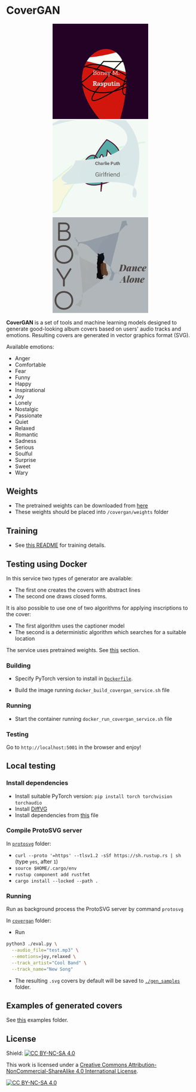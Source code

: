 # CoverGAN

<div align="center">
  <img src="/covergan/examples/gen1_capt1/Boney%20M.%20-%20Rasputin.PNG" alt="img1" width="256"/>
  <img src="/covergan/examples/gen1_capt1/Charlie%20Puth%20-%20Girlfriend.PNG" alt="img2" width="256"/>
  <img src="/covergan/examples/gen2_capt2/BOYO%20-%20Dance%20Alone.png" alt="img3" width="256"/>
</div>

**CoverGAN** is a set of tools and machine learning models designed to generate good-looking album covers based on users'
audio tracks and emotions. Resulting covers are generated in vector graphics format (SVG).

Available emotions:

* Anger
* Comfortable
* Fear
* Funny
* Happy
* Inspirational
* Joy
* Lonely
* Nostalgic
* Passionate
* Quiet
* Relaxed
* Romantic
* Sadness
* Serious
* Soulful
* Surprise
* Sweet
* Wary


## Weights

* The pretrained weights can be downloaded
  from [here](https://drive.google.com/file/d/1ArU0TziLBOxhphG4KBshUxPBBECErxu1/view?usp=sharing)
* These weights should be placed into `/covergan/weights` folder

## Training

* See [this README](./covergan/README.md) for training details.

## Testing using Docker

In this service two types of generator are available:

* The first one creates the covers with abstract lines
* The second one draws closed forms.

It is also possible to use one of two algorithms for applying inscriptions to the cover:

* The first algorithm uses the captioner model
* The second is a deterministic algorithm which searches for a suitable location

The service uses pretrained weights. See [this](README.md#Weights) section.

### Building

* Specify PyTorch version to install in [`Dockerfile`](./Dockerfile).

* Build the image running `docker_build_covergan_service.sh` file

### Running

* Start the container running `docker_run_covergan_service.sh` file

### Testing

Go to `http://localhost:5001` in the browser and enjoy!

## Local testing

### Install dependencies

* Install suitable PyTorch version: `pip install torch torchvision torchaudio`
* Install [DiffVG](https://github.com/BachiLi/diffvg)
* Install dependencies from [this](/covergan/requirements.txt) file

### Compile ProtoSVG server

In [`protosvg`](./protosvg) folder:

* `curl --proto '=https' --tlsv1.2 -sSf https://sh.rustup.rs | sh` (type `yes`, after `1`)
* `source $HOME/.cargo/env`
* `rustup component add rustfmt`
* `cargo install --locked --path .`

### Running

Run as background process the ProtoSVG server by command `protosvg`

In [`covergan`](./covergan) folder:

* Run

```sh
python3 ./eval.py \
  --audio_file="test.mp3" \
  --emotions=joy,relaxed \
  --track_artist="Cool Band" \
  --track_name="New Song"
```

* The resulting `.svg` covers by default will be saved to [`./gen_samples`](./covergan/gen_samples) folder.

## Examples of generated covers

See [this](./covergan/examples) examples folder.

## License

Shield: [![CC BY-NC-SA 4.0][cc-by-nc-sa-shield]][cc-by-nc-sa]

This work is licensed under a
[Creative Commons Attribution-NonCommercial-ShareAlike 4.0 International License][cc-by-nc-sa].

[![CC BY-NC-SA 4.0][cc-by-nc-sa-image]][cc-by-nc-sa]

[cc-by-nc-sa]: http://creativecommons.org/licenses/by-nc-sa/4.0/

[cc-by-nc-sa-image]: https://licensebuttons.net/l/by-nc-sa/4.0/88x31.png

[cc-by-nc-sa-shield]: https://img.shields.io/badge/License-CC%20BY--NC--SA%204.0-lightgrey.svg